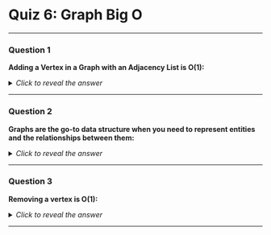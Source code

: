 # Quiz 6: Graph Big O

---

### Question 1
**Adding a Vertex in a Graph with an Adjacency List is O(1):**

<details>
<summary><em>Click to reveal the answer</em></summary>

✅ **True**

</details>

---

### Question 2
**Graphs are the go-to data structure when you need to represent entities and the relationships between them:**

<details>
<summary><em>Click to reveal the answer</em></summary>

✅ **True**

</details>

---

### Question 3
**Removing a vertex is O(1):**

<details>
<summary><em>Click to reveal the answer</em></summary>

❌ **False**

> Removing a vertex usually takes **O(V + E)** time because you must delete all edges to and from the vertex.

</details>

---

